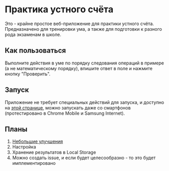 # Практика устного счёта

Это - крайне простое веб-приложение для практики устного счёта. Предназначено для тренировки ума, а также для подготовки к разного рода экзаменам в школе.

## Как пользоваться

Выполните действия в уме по порядку следования операций в примере (а не математическому порядку), впишите ответ в поле и нажмите кнопку "Проверить".

## Запуск

Приложение не требует специальных действий для запуска, и доступно на [этой странице](https://uptothetop.github.io/cpractice/), можно запускать даже со смартфонов (протестировано в Chrome Mobile и Samsung Internet).

## Планы

1. [Небольшие улучшения](https://www.youtube.com/watch?v=SETnK2ny1R0)
2. Настройка
3. Хранение результатов в Local Storage
4. Можно создать issue, и если будет целесообразно - то это будет имплементировано
